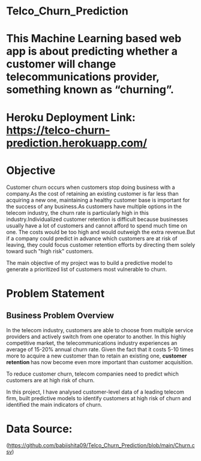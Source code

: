# Telco_Churn_Prediction

# This Machine Learning based web app is about predicting whether a customer will change telecommunications provider, something known as “churning”.

# Heroku Deployment Link: https://telco-churn-prediction.herokuapp.com/

# Objective

Customer churn occurs when customers stop doing business with a company.As the cost of retaining an existing customer is far less than acquiring a new one, maintaining a healthy customer base is important for the success of any business.As customers have multiple options in the telecom industry, the churn rate is particularly high in this industry.Individualized customer retention is difficult because businesses usually have a lot of customers and cannot afford to spend much time on one. The costs would be too high and would outweigh the extra revenue.But if a company could predict in advance which customers are at risk of leaving, they could focus customer retention efforts by directing them solely toward such "high risk" customers.

The main objective of my project was to build a predictive model to generate a prioritized list of customers most vulnerable to churn.

# Problem Statement
## Business Problem Overview

In the telecom industry, customers are able to choose from multiple service providers and actively switch from one operator to another. In this highly competitive market, the telecommunications industry experiences an average of 15-20% annual churn rate. Given the fact that it costs 5-10 times more to acquire a new customer than to retain an existing one, <b> customer retention </b> has now become even more important than customer acquisition.

To reduce customer churn, telecom companies need to predict which customers are at high risk of churn.

In this project, I have analysed customer-level data of a leading telecom firm, built predictive models to identify customers at high risk of churn and identified the main indicators of churn.

# Data Source:
(https://github.com/babiishita09/Telco_Churn_Prediction/blob/main/Churn.csv)

